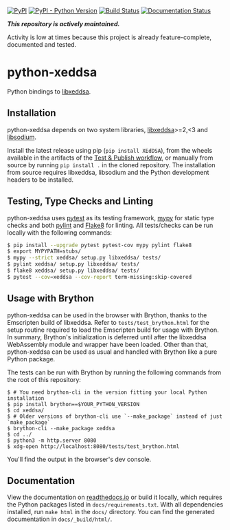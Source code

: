 [![PyPI](https://img.shields.io/pypi/v/XEdDSA.svg)](https://pypi.org/project/XEdDSA/)
[![PyPI - Python Version](https://img.shields.io/pypi/pyversions/XEdDSA.svg)](https://pypi.org/project/XEdDSA/)
[![Build Status](https://github.com/Syndace/python-xeddsa/actions/workflows/test-and-publish.yml/badge.svg)](https://github.com/Syndace/python-xeddsa/actions/workflows/test-and-publish.yml)
[![Documentation Status](https://readthedocs.org/projects/python-xeddsa/badge/?version=latest)](https://python-xeddsa.readthedocs.io/)

**_This repository is actively maintained._**

Activity is low at times because this project is already feature-complete, documented and tested.

# python-xeddsa #

Python bindings to [libxeddsa](https://github.com/Syndace/libxeddsa).

## Installation ##

python-xeddsa depends on two system libraries, [libxeddsa](https://github.com/Syndace/libxeddsa)>=2,<3 and [libsodium](https://download.libsodium.org/doc/).

Install the latest release using pip (`pip install XEdDSA`), from the wheels available in the artifacts of the [Test & Publish workflow](https://github.com/Syndace/python-xeddsa/actions/workflows/test-and-publish.yml), or manually from source by running `pip install .` in the cloned repository. The installation from source requires libxeddsa, libsodium and the Python development headers to be installed.

## Testing, Type Checks and Linting ##

python-xeddsa uses [pytest](https://docs.pytest.org/en/latest/) as its testing framework, [mypy](http://mypy-lang.org/) for static type checks and both [pylint](https://pylint.pycqa.org/en/latest/) and [Flake8](https://flake8.pycqa.org/en/latest/) for linting. All tests/checks can be run locally with the following commands:

```sh
$ pip install --upgrade pytest pytest-cov mypy pylint flake8
$ export MYPYPATH=stubs/
$ mypy --strict xeddsa/ setup.py libxeddsa/ tests/
$ pylint xeddsa/ setup.py libxeddsa/ tests/
$ flake8 xeddsa/ setup.py libxeddsa/ tests/
$ pytest --cov=xeddsa --cov-report term-missing:skip-covered
```

## Usage with Brython ##

python-xeddsa can be used in the browser with Brython, thanks to the Emscripten build of libxeddsa. Refer to `tests/test_brython.html` for the setup routine required to load the Emscripten build for usage with Brython. In summary, Brython's initialization is deferred until after the libxeddsa WebAssembly module and wrapper have been loaded. Other than that, python-xeddsa can be used as usual and handled with Brython like a pure Python package.

The tests can be run with Brython by running the following commands from the root of this repository:

```
$ # You need brython-cli in the version fitting your local Python installation
$ pip install brython==$YOUR_PYTHON_VERSION
$ cd xeddsa/
$ # Older versions of brython-cli use `--make_package` instead of just `make_package`
$ brython-cli --make_package xeddsa
$ cd ../
$ python3 -m http.server 8080
$ xdg-open http://localhost:8080/tests/test_brython.html
```

You'll find the output in the browser's dev console.

## Documentation ##

View the documentation on [readthedocs.io](https://python-xeddsa.readthedocs.io/) or build it locally, which requires the Python packages listed in `docs/requirements.txt`. With all dependencies installed, run `make html` in the `docs/` directory. You can find the generated documentation in `docs/_build/html/`.
